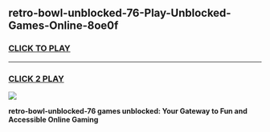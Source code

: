 
## retro-bowl-unblocked-76-Play-Unblocked-Games-Online-8oe0f
<h3>
<a href="https://premium76.site?title=retro-bowl-unblocked-76&ref=25A">CLICK TO PLAY</a></h3>
<hr>

<h3>
<a href="https://premium76.site?title=retro-bowl-unblocked-76&ref=25A">CLICK 2 PLAY</a>
  
</h3>

<a href="https://premium76.site?title=retro-bowl-unblocked-76&ref=25A"><img src="https://clearcache.store/games.png"></a>


**retro-bowl-unblocked-76 games unblocked: Your Gateway to Fun and Accessible Online Gaming**
